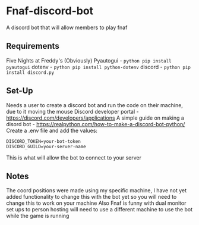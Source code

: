 # Fnaf-discord-bot
A discord bot that will allow members to play fnaf

## Requirements
Five Nights at Freddy's (Obviously)
Pyautogui - ```python pip install pyautogui```
dotenv - ```python pip install python-dotenv```
discord - ```python pip install discord.py```

## Set-Up
Needs a user to create a discord bot and run the code on their machine, due to it moving the mouse
Discord developer portal - <https://discord.com/developers/applications>
A simple guide on making a disord bot - <https://realpython.com/how-to-make-a-discord-bot-python/>
Create a .env file and add the values:
```
DISCORD_TOKEN=your-bot-token
DISCORD_GUILD=your-server-name
```
This is what will allow the bot to connect to your server

## Notes
The coord positions were made using my specific machine, I have not yet added functionality to change this with the bot yet so you will need to change this to work on your machine
Also Fnaf is funny with dual monitor set ups to person hosting will need to use a different machine to use the bot while the game is running

